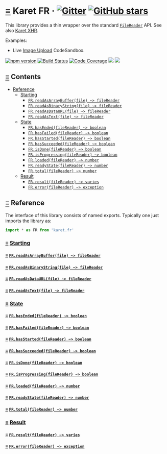 # <a id="karet-fr"></a> [≡](#contents) Karet FR &middot; [![Gitter](https://img.shields.io/gitter/room/calmm-js/chat.js.svg)](https://gitter.im/calmm-js/chat) [![GitHub stars](https://img.shields.io/github/stars/calmm-js/karet.fr.svg?style=social)](https://github.com/calmm-js/karet.fr)

This library provides a thin wrapper over the standard
[`FileReader`](https://developer.mozilla.org/en-US/docs/Web/API/FileReader) API.
See also [Karet XHR](https://github.com/calmm-js/karet.xhr/).

Examples:
* Live [Image Upload](https://codesandbox.io/s/oo8nz1kk7z) CodeSandbox.

[![npm version](https://badge.fury.io/js/karet.fr.svg)](http://badge.fury.io/js/karet.fr)
[![Build Status](https://travis-ci.org/calmm-js/karet.fr.svg?branch=master)](https://travis-ci.org/calmm-js/karet.fr)
[![Code Coverage](https://img.shields.io/codecov/c/github/calmm-js/karet.fr/master.svg)](https://codecov.io/github/calmm-js/karet.fr?branch=master)
[![](https://david-dm.org/calmm-js/karet.fr.svg)](https://david-dm.org/calmm-js/karet.fr)
[![](https://david-dm.org/calmm-js/karet.fr/dev-status.svg)](https://david-dm.org/calmm-js/karet.fr?type=dev)

## <a id="contents"></a> [≡](#contents) Contents

* [Reference](#reference)
  * [Starting](#starting)
    * [`FR.readAsArrayBuffer(file) ~> fileReader`](#FR-readAsArrayBuffer)
    * [`FR.readAsBinaryString(file) ~> fileReader`](#FR-readAsBinaryString)
    * [`FR.readAsDataURL(file) ~> fileReader`](#FR-readAsDataURL)
    * [`FR.readAsText(file) ~> fileReader`](#FR-readAsText)
  * [State](#state)
    * [`FR.hasEnded(fileReader) ~> boolean`](#FR-hasEnded)
    * [`FR.hasFailed(fileReader) ~> boolean`](#FR-hasFailed)
    * [`FR.hasStarted(fileReader) ~> boolean`](#FR-hasStarted)
    * [`FR.hasSucceeded(fileReader) ~> boolean`](#FR-hasSucceeded)
    * [`FR.isDone(fileReader) ~> boolean`](#FR-isDone)
    * [`FR.isProgressing(fileReader) ~> boolean`](#FR-isProgressing)
    * [`FR.loaded(fileReader) ~> number`](#FR-loaded)
    * [`FR.readyState(fileReader) ~> number`](#FR-readyState)
    * [`FR.total(fileReader) ~> number`](#FR-total)
  * [Result](#result)
    * [`FR.result(fileReader) ~> varies`](#FR-result)
    * [`FR.error(fileReader) ~> exception`](#FR-error)

## <a id="reference"></a> [≡](#contents) Reference

The interface of this library consists of named exports.  Typically one just
imports the library as:

```js
import * as FR from 'karet.fr'
```

### <a id="starting"></a> [≡](#contents) [Starting](#starting)

#### <a id="FR-readAsArrayBuffer"></a> [≡](#contents) [`FR.readAsArrayBuffer(file) ~> fileReader`](#FR-readAsArrayBuffer)
#### <a id="FR-readAsBinaryString"></a> [≡](#contents) [`FR.readAsBinaryString(file) ~> fileReader`](#FR-readAsBinaryString)
#### <a id="FR-readAsDataURL"></a> [≡](#contents) [`FR.readAsDataURL(file) ~> fileReader`](#FR-readAsDataURL)
#### <a id="FR-readAsText"></a> [≡](#contents) [`FR.readAsText(file) ~> fileReader`](#FR-readAsText)

### <a id="state"></a> [≡](#contents) [State](#state)

#### <a id="FR-hasEnded"></a> [≡](#contents) [`FR.hasEnded(fileReader) ~> boolean`](#FR-hasEnded)
#### <a id="FR-hasFailed"></a> [≡](#contents) [`FR.hasFailed(fileReader) ~> boolean`](#FR-hasFailed)
#### <a id="FR-hasStarted"></a> [≡](#contents) [`FR.hasStarted(fileReader) ~> boolean`](#FR-hasStarted)
#### <a id="FR-hasSucceeded"></a> [≡](#contents) [`FR.hasSucceeded(fileReader) ~> boolean`](#FR-hasSucceeded)
#### <a id="FR-isDone"></a> [≡](#contents) [`FR.isDone(fileReader) ~> boolean`](#FR-isDone)
#### <a id="FR-isProgressing"></a> [≡](#contents) [`FR.isProgressing(fileReader) ~> boolean`](#FR-isProgressing)
#### <a id="FR-loaded"></a> [≡](#contents) [`FR.loaded(fileReader) ~> number`](#FR-loaded)
#### <a id="FR-readyState"></a> [≡](#contents) [`FR.readyState(fileReader) ~> number`](#FR-readyState)
#### <a id="FR-total"></a> [≡](#contents) [`FR.total(fileReader) ~> number`](#FR-total)

### <a id="result"></a> [≡](#contents) [Result](#result)

#### <a id="FR-result"></a> [≡](#contents) [`FR.result(fileReader) ~> varies`](#FR-result)
#### <a id="FR-error"></a> [≡](#contents) [`FR.error(fileReader) ~> exception`](#FR-error)
